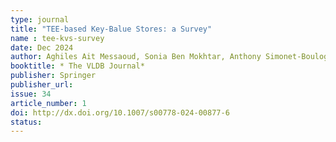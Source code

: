 ```yaml
---
type: journal
title: "TEE-based Key-Balue Stores: a Survey"
name : tee-kvs-survey
date: Dec 2024
author: Aghiles Ait Messaoud, Sonia Ben Mokhtar, Anthony Simonet-Boulogne
booktitle: * The VLDB Journal*
publisher: Springer
publisher_url: 
issue: 34
article_number: 1
doi: http://dx.doi.org/10.1007/s00778-024-00877-6
status:
---
```

